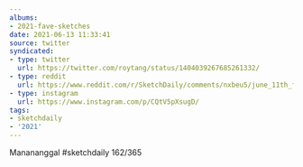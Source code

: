 ```yaml
---
albums:
- 2021-fave-sketches
date: 2021-06-13 11:33:41
source: twitter
syndicated:
- type: twitter
  url: https://twitter.com/roytang/status/1404039267685261332/
- type: reddit
  url: https://www.reddit.com/r/SketchDaily/comments/nxbeu5/june_11th_free_draw_friday/h1mdujk/
- type: instagram
  url: https://www.instagram.com/p/CQtV5pXsugD/
tags:
- sketchdaily
- '2021'
---
```


Manananggal #sketchdaily 162/365
